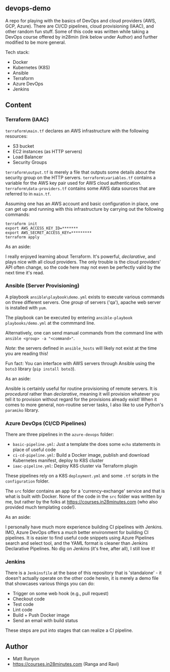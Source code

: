 ## devops-demo

A repo for playing with the basics of DevOps and cloud providers (AWS, GCP, Azure). There are CI/CD pipelines, cloud provisioning (IAAC), and other random fun stuff. Some of this code was written while taking a DevOps course offered by in28min (link below under Author) and further modified to be more general.

Tech stack:

- Docker
- Kubernetes (K8S)
- Ansible
- Terraform
- Azure DevOps
- Jenkins

## Content

### Terraform (IAAC)

`terraform\main.tf` declares an AWS infrastructure with the following resources:

- S3 bucket
- EC2 instances (as HTTP servers)
- Load Balancer
- Security Groups

`terraform\output.tf` is merely a file that outputs some details about the security group on the HTTP servers.
`terraform\variables.tf` contains a variable for the AWS key pair used for AWS cloud authentication.
`terraform\data-providers.tf` contains some AWS data sources that are referred to in `main.tf`.

Assuming one has an AWS account and basic configuration in place, one can get up and running with this infrastructure by carrying out
the following commands:

    terraform init
    export AWS_ACCESS_KEY_ID=*******
    export AWS_SECRET_ACCESS_KEY=*********
    terraform apply

As an aside:

I really enjoyed learning about Terraform. It's powerful, *declarative*, and plays nice with all cloud providers.
The only trouble is the cloud providers' API often change, so the code here may not even be perfectly valid
by the next time it's read.

### Ansible (Server Provisioning)

A playbook `ansible\playbook\demo.yml` exists to execute various commands on three different servers. One
*group* of servers ('qa'), apache web server is installed with `yum`.

The playbook can be executed by entering `ansible-playbook playbooks/demo.yml` at the commmand line.

Alternatively, one can send manual commands from the command line with `ansible <group> -a "<command>"`.

*Note*: the servers defined in `ansible_hosts` will likely not exist at the time you are reading this!

Fun fact: You can interface with AWS servers through Ansible using the `boto3` library (`pip install boto3`).

As an aside:

Ansible is certainly useful for routine provisioning of remote servers. It is 
*procedural* rather than *declarative*, meaning it will provision whatever you tell it to provision
without regard for the provisions already exist! When it comes to more general, non-routine server
tasks, I also like to use Python's ``paramiko`` library.

### Azure DevOps (CI/CD Pipelines)

There are three pipelines in the ``azure-devops`` folder:

- ``basic-pipeline.yml``: Just a template the does some ``echo`` statements in place of useful code
- ``ci-cd-pipeline.yml``: Build a Docker image, publish and download Kubernetes manifest, deploy to K8S cluster
- ``iaac-pipeline.yml``: Deploy K8S cluster via Terraform plugin 

These pipelines rely on a K8S ``deployment.yml`` and some ``.tf`` scripts in the ``configuration`` folder.

The ``src`` folder contains an app for a 'currency-exchange' service and that is what is built with Docker.
None of the code in the ``src`` folder was written by me, but rather by the folks at https://courses.in28minutes.com
(who also provided much templating code!).

As an aside:

I personally have much more experience building CI pipelines with Jenkins. IMO, Azure DevOps offers a *much* better
environment for building CI pipelines. It is easier to find useful code snippets using Azure Pipelines search and select tool,
and the YAML format is cleaner than Jenkins Declarative Pipelines. No dig on Jenkins (it's free, after all), I still love it!

### Jenkins

There is a ``Jenkinsfile`` at the base of this repository that is 'standalone' - it doesn't actually operate on the other code
herein, it is merely a demo file that showcases various things you can do:

- Trigger on some web hook (e.g., pull request)
- Checkout code
- Test code
- Lint code
- Build + Push Docker image
- Send an email with build status

These steps are put into stages that can realize a CI pipeline.

## Author

- Matt Runyon
- https://courses.in28minutes.com (Ranga and Ravi)
